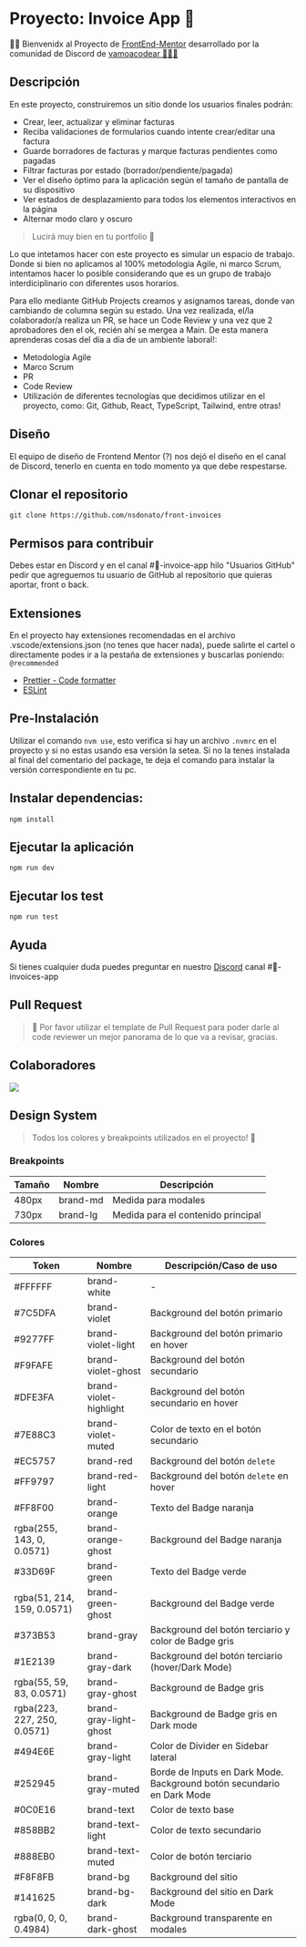# Proyecto: Invoice App 🧾

👋🏻 Bienvenidx al Proyecto de [FrontEnd-Mentor](https://www.frontendmentor.io/challenges/invoice-app-i7KaLTQjl) desarrollado por la comunidad de Discord de [vamoacodear 👩🏻‍💻](https://www.twitch.tv/vamoacodear)

## Descripción

En este proyecto, construiremos un sitio donde los usuarios finales podrán:

- Crear, leer, actualizar y eliminar facturas
- Reciba validaciones de formularios cuando intente crear/editar una factura
- Guarde borradores de facturas y marque facturas pendientes como pagadas
- Filtrar facturas por estado (borrador/pendiente/pagada)
- Ver el diseño óptimo para la aplicación según el tamaño de pantalla de su dispositivo
- Ver estados de desplazamiento para todos los elementos interactivos en la página
- Alternar modo claro y oscuro

> Lucirá muy bien en tu portfolio 🎨

Lo que intetamos hacer con este proyecto es simular un espacio de trabajo.
Donde si bien no aplicamos al 100% metodologia Agile, ni marco Scrum, intentamos hacer lo posible considerando que es un grupo de trabajo interdiciplinario con diferentes usos horarios.

Para ello mediante GitHub Projects creamos y asignamos tareas, donde van cambiando de columna según su estado. Una vez realizada, el/la colaborador/a realiza un PR, se hace un Code Review y una vez que 2 aprobadores den el ok, recién ahí se mergea a Main.
De esta manera aprenderas cosas del día a día de un ambiente laboral!:

- Metodología Agile
- Marco Scrum
- PR
- Code Review
- Utilización de diferentes tecnologías que decidimos utilizar en el proyecto, como: Git, Github, React, TypeScript, Tailwind, entre otras!

## Diseño

El equipo de diseño de Frontend Mentor (?) nos dejó el diseño en el canal de Discord, tenerlo en cuenta en todo momento
ya que debe respestarse.

## Clonar el repositorio

```
git clone https://github.com/nsdonato/front-invoices
```

## Permisos para contribuir

Debes estar en Discord y en el canal #🧾-invoice-app hilo "Usuarios GitHub" pedir que agreguemos tu usuario de GitHub al repositorio que quieras aportar, front o back.

## Extensiones

En el proyecto hay extensiones recomendadas en el archivo .vscode/extensions.json (no tenes que hacer nada), puede salirte el cartel o directamente podes ir a la pestaña de extensiones y buscarlas poniendo: `@recommended`

- [Prettier - Code formatter](https://marketplace.visualstudio.com/items?itemName=esbenp.prettier-vscode)
- [ESLint](https://marketplace.visualstudio.com/items?itemName=dbaeumer.vscode-eslint)

## Pre-Instalación

Utilizar el comando `nvm use`, esto verifica si hay un archivo `.nvmrc` en el proyecto y si no estas usando esa versión la setea. Si no la tenes instalada al final del comentario del package, te deja el comando para instalar la versión correspondiente en tu pc.

## Instalar dependencias:

```
npm install
```

## Ejecutar la aplicación

```
npm run dev
```

## Ejecutar los test

```
npm run test
```

## Ayuda

Si tienes cualquier duda puedes preguntar en nuestro [Discord](https://discord.io/vamoacodear) canal #🧾-invoices-app

## Pull Request

> 🚨 Por favor utilizar el template de Pull Request para poder darle al code reviewer un mejor panorama de lo que va a revisar, gracias.

## Colaboradores

<a href="https://github.com/nsdonato/front-invoices/graphs/contributors">
  <img src="https://contrib.rocks/image?repo=nsdonato/front-invoices" />
</a>

## Design System

> Todos los colores y breakpoints utilizados en el proyecto! 🌈

### Breakpoints

| Tamaño | Nombre   | Descripción                        |
| ------ | -------- | ---------------------------------- |
| 480px  | brand-md | Medida para modales                |
| 730px  | brand-lg | Medida para el contenido principal |

### Colores

| Token                       | Nombre                 | Descripción/Caso de uso                                                |
| --------------------------- | ---------------------- | ---------------------------------------------------------------------- |
| #FFFFFF                     | brand-white            | -                                                                      |
| #7C5DFA                     | brand-violet           | Background del botón primario                                          |
| #9277FF                     | brand-violet-light     | Background del botón primario en hover                                 |
| #F9FAFE                     | brand-violet-ghost     | Background del botón secundario                                        |
| #DFE3FA                     | brand-violet-highlight | Background del botón secundario en hover                               |
| #7E88C3                     | brand-violet-muted     | Color de texto en el botón secundario                                  |
| #EC5757                     | brand-red              | Background del botón `delete`                                          |
| #FF9797                     | brand-red-light        | Background del botón `delete` en hover                                 |
| #FF8F00                     | brand-orange           | Texto del Badge naranja                                                |
| rgba(255, 143, 0, 0.0571)   | brand-orange-ghost     | Background del Badge naranja                                           |
| #33D69F                     | brand-green            | Texto del Badge verde                                                  |
| rgba(51, 214, 159, 0.0571)  | brand-green-ghost      | Background del Badge verde                                             |
| #373B53                     | brand-gray             | Background del botón terciario y color de Badge gris                   |
| #1E2139                     | brand-gray-dark        | Background del botón terciario (hover/Dark Mode)                       |
| rgba(55, 59, 83, 0.0571)    | brand-gray-ghost       | Background de Badge gris                                               |
| rgba(223, 227, 250, 0.0571) | brand-gray-light-ghost | Background de Badge gris en Dark mode                                  |
| #494E6E                     | brand-gray-light       | Color de Divider en Sidebar lateral                                    |
| #252945                     | brand-gray-muted       | Borde de Inputs en Dark Mode. Background botón secundario en Dark Mode |
| #0C0E16                     | brand-text             | Color de texto base                                                    |
| #858BB2                     | brand-text-light       | Color de texto secundario                                              |
| #888EB0                     | brand-text-muted       | Color de botón terciario                                               |
| #F8F8FB                     | brand-bg               | Background del sitio                                                   |
| #141625                     | brand-bg-dark          | Background del sitio en Dark Mode                                      |
| rgba(0, 0, 0, 0.4984)       | brand-dark-ghost       | Background transparente en modales                                     |
